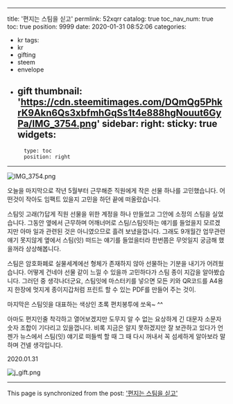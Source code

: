 
---
title: '편지는 스팀을 싣고'
permlink: 52xqrr
catalog: true
toc_nav_num: true
toc: true
position: 9999
date: 2020-01-31 08:52:06
categories:
- kr
tags:
- kr
- gifting
- steem
- envelope
- gift
thumbnail: 'https://cdn.steemitimages.com/DQmQg5PhkrK9Akn6Qs3xbfmhGqSs1t4e888hgNouut6GyPa/IMG_3754.png'
sidebar:
    right:
        sticky: true
widgets:
    -
        type: toc
        position: right
---


![IMG_3754.png](https://cdn.steemitimages.com/DQmQg5PhkrK9Akn6Qs3xbfmhGqSs1t4e888hgNouut6GyPa/IMG_3754.png)

오늘을 마지막으로 작년 5월부터 근무해준 직원에게 작은 선물 하나를 고민했습니다. 어떤것이 작아도 임팩트 있을지 고민을 하던 끝에 떠올랐습니다.

스팀잇 고래(?)답게 직원 선물을 위한 계정을 하나 만들었고 그안에 소정의 스팀을 실었습니다. 그동안 옆에서 근무하며 어깨너머로 스팀/스팀잇하는 얘기를 들었을지 모르겠지만 아마 일과 관련된 것은 아니였으므로 흘려 보냈을껍니다. 그래도 9개월간 업무관련 얘기 못지않게 옆에서 스팀(잇) 떠드는 얘기를 들었을터라 한번쯤은 무엇일지 궁금해 했을꺼라 상상해봅니다.

스팀은 암호화폐로 실물세계에선 형체가 존재하지 않아 선물하는 기분을 내기가 어려웠습니다. 어떻게 건네야 선물 같이 느낄 수 있을까 고민하다가 스팀 종이 지갑을 알아봤습니다. 그러던 중 생각나더군요, 스팀잇에 마스터키를 넣으면 모든 키와 QR코드를 A4용지 한장에 멋지게 종이지갑처럼 프린트 할 수 있는 PDF를 만들어 주는 것이.

마지막은 스팀잇을 대표하는 색상인 초록 편치봉투에 쏘옥~ ^^

아마도 편지인줄 착각하고 열어보겠지만 도무지 알 수 없는 요상하게 긴 대문자 소문자 숫자 조합이 기다리고 있을껍니다. 비록 지금은 알지 못하겠지만 잘 보관하고 있다가 언젠가 뉴스에서 스팀(잇) 얘기로 떠들썩 할 때 그 때 다시 꺼내서 꼭 섬세하게 알아보라 말하며 건넬 생각입니다.

2020.01.31

![j_gift.png](https://cdn.steemitimages.com/DQmQfWoKbQkTXZZiX4BgJ8yZbJpd94fQT91mmXBwWNVMxXm/j_gift.png)

- - -

This page is synchronized from the post: ['편지는 스팀을 싣고'](https://steemit.com/@jaydih/52xqrr)
